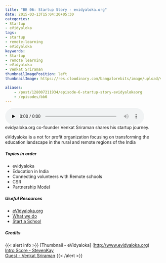 ```yaml
---
title: "BB 06: Startup Story - evidyaloka.org"
date: 2015-03-13T15:04:20+05:30
categories:
- Startup
- eVidyaloka
tags:
- startup
- remote-learning
- eVidyaloka
keywords:
- Startup
- remote learning
- eVidyaloka
- Venkat Sriraman
thumbnailImagePosition: left
thumbnailImage: https://res.cloudinary.com/bangalorebits/image/upload/v1517410298/bb-episode-assets/bb6-thumbnail.jpg

aliases:
    - /post/128007211934/episode-6-startup-story-evidyalokaorg
    - /episodes/bb6
---
```

<audio controls="controls" controls style="width: 450px;" preload="none" id="audio_player"><source  src='http://s3-ap-southeast-1.amazonaws.com/bangalorebits/2015/BB_EP6_2015-08.mp3' type="audio/mp3">  </audio>
<BR>
evidyaloka.org co-founder Venkat Sriraman shares his startup journey.

eVidyaloka is a not for profit organization focusing on transforming the education landscape in the rural and remote regions of the India
<!--more-->
##### Topics in order
- evidyaloka
- Education in India
- Connecting volunteers with Remote schools
- CSR
- Partnership Model

##### Useful Resources
  - [eVidyaloka.org ](http://www.evidyaloka.org)
  - [What we do](http://www.evidyaloka.org/about/)
  - [Start a School](http://www.evidyaloka.org/request_for_proposal/)

##### Credits

{{< alert info  >}}
  [Thumbnail - eVidyaloka] (http://www.evidyaloka.org) <BR>
  [Intro Score - StevenKay](https://plus.google.com/+StevenKay_Detachment)<BR>
  [Guest - Venkat Sriraman](https://twitter.com/vensr2000)
{{< /alert >}}
